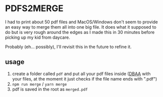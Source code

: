 # PDFS2MERGE
I had to print about 50 pdf files and MacOS/Windows don't seem to provide an easy way to merge them all into one big file. 
It does what it supposed to do but is very rough around the edges as I made this in 30 minutes before picking up my kid from daycare.

Probably (eh... possibly), I'll revisit this in the future to refine it.

## usage
1. create a folder called `pdf` and put all your pdf files inside ([DBAA](https://www.urbandictionary.com/define.php?term=D.B.A.A.) with your files, at the moment it just checks if the file name ends with ".pdf")
2. `npm run merge` / `yarn merge`
3. pdf is saved in the root as `merged.pdf`